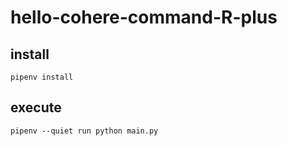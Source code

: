 # hello-cohere-command-R-plus
## install
```
pipenv install
```

## execute
```
pipenv --quiet run python main.py
```

